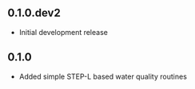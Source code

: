## 0.1.0.dev2
- Initial development release

## 0.1.0
- Added simple STEP-L based water quality routines
